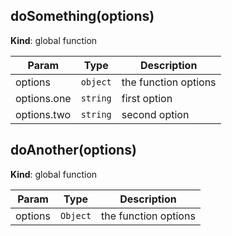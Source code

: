 <a name="doSomething"></a>

## doSomething(options)
**Kind**: global function  

| Param | Type | Description |
| --- | --- | --- |
| options | <code>object</code> | the function options |
| options.one | <code>string</code> | first option |
| options.two | <code>string</code> | second option |

<a name="doAnother"></a>

## doAnother(options)
**Kind**: global function  

| Param | Type | Description |
| --- | --- | --- |
| options | <code>Object</code> | the function options |

